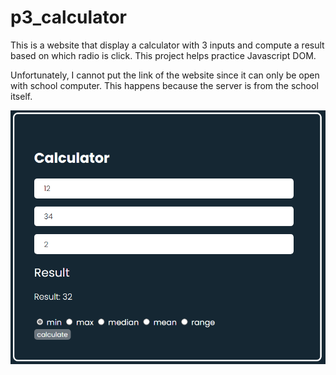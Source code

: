 # p3_calculator

This is a website that display a calculator with 3 inputs and compute a result based on which radio is click. This project helps practice Javascript DOM.

Unfortunately, I cannot put the link of the website since it can only be open with school computer. This happens because the server is from the school itself.

![Image](https://github.com/CanhRauT/p3_calculator/blob/main/calculator.PNG)

